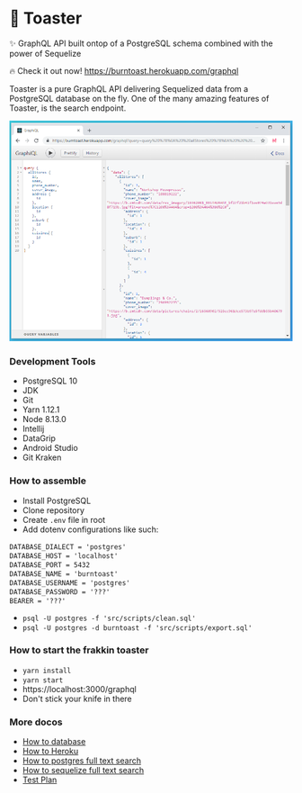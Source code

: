 # 🍞 Toaster

✨ GraphQL API built ontop of a PostgreSQL schema combined with the power of Sequelize

🔥 Check it out now! https://burntoast.herokuapp.com/graphql

Toaster is a pure GraphQL API delivering Sequelized data from a PostgreSQL database on the fly. One of the many amazing features of Toaster, is the search endpoint.

<div align="center">
  <img src="https://github.com/psyanite/toaster/blob/master/docs/images/allstores-query.png" width="600px"/>
</div>

### Development Tools

* PostgreSQL 10
* JDK
* Git
* Yarn 1.12.1
* Node 8.13.0
* Intellij
* DataGrip
* Android Studio
* Git Kraken

### How to assemble
* Install PostgreSQL
* Clone repository
* Create `.env` file in root
* Add dotenv configurations like such:
```
DATABASE_DIALECT = 'postgres'
DATABASE_HOST = 'localhost'
DATABASE_PORT = 5432
DATABASE_NAME = 'burntoast'
DATABASE_USERNAME = 'postgres'
DATABASE_PASSWORD = '???'
BEARER = '???'
```
* `psql -U postgres -f 'src/scripts/clean.sql'`
* `psql -U postgres -d burntoast -f 'src/scripts/export.sql'`

### How to start the frakkin toaster
* `yarn install`
* `yarn start`
* https://localhost:3000/graphql
* Don't stick your knife in there

### More docos
* [How to database](./docs/how-to-database.md)
* [How to Heroku](./docs/how-to-heroku.md)
* [How to postgres full text search](http://rachbelaid.com/postgres-full-text-search-is-good-enough/)
* [How to sequelize full text search](https://medium.com/riipen-engineering/full-text-search-with-sequelize-and-postgresql-3572cb3093e7)
* [Test Plan](./docs/test-plan.md)
